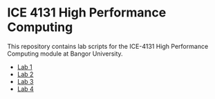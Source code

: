 # ICE 4131 High Performance Computing

This repository contains lab scripts for the ICE-4131 High Performance Computing module at Bangor University.

- [Lab 1](lab1/README.md)
- [Lab 2](lab2/README.md)
- [Lab 3](lab3/README.md)
- [Lab 4](lab4/README.md)
